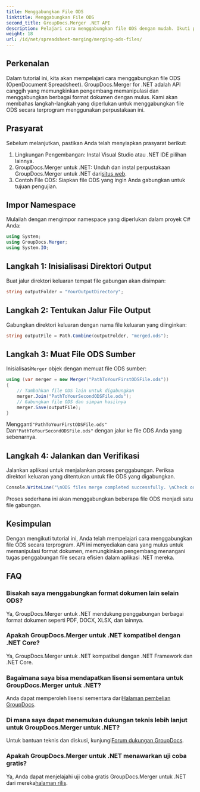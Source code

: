```yaml
---
title: Menggabungkan File ODS
linktitle: Menggabungkan File ODS
second_title: GroupDocs.Merger .NET API
description: Pelajari cara menggabungkan file ODS dengan mudah. Ikuti panduan langkah demi langkah kami untuk manipulasi dokumen yang lancar.
weight: 18
url: /id/net/spreadsheet-merging/merging-ods-files/
---
```

## Perkenalan
Dalam tutorial ini, kita akan mempelajari cara menggabungkan file ODS (OpenDocument Spreadsheet). GroupDocs.Merger for .NET adalah API canggih yang memungkinkan pengembang memanipulasi dan menggabungkan berbagai format dokumen dengan mulus. Kami akan membahas langkah-langkah yang diperlukan untuk menggabungkan file ODS secara terprogram menggunakan perpustakaan ini.
## Prasyarat
Sebelum melanjutkan, pastikan Anda telah menyiapkan prasyarat berikut:
1. Lingkungan Pengembangan: Instal Visual Studio atau .NET IDE pilihan lainnya.
2.  GroupDocs.Merger untuk .NET: Unduh dan instal perpustakaan GroupDocs.Merger untuk .NET dari[situs web](https://releases.groupdocs.com/merger/net/).
3. Contoh File ODS: Siapkan file ODS yang ingin Anda gabungkan untuk tujuan pengujian.

## Impor Namespace
Mulailah dengan mengimpor namespace yang diperlukan dalam proyek C# Anda:
```csharp
using System; 
using GroupDocs.Merger;
using System.IO;
```
## Langkah 1: Inisialisasi Direktori Output
Buat jalur direktori keluaran tempat file gabungan akan disimpan:
```csharp
string outputFolder = "YourOutputDirectory";
```
## Langkah 2: Tentukan Jalur File Output
Gabungkan direktori keluaran dengan nama file keluaran yang diinginkan:
```csharp
string outputFile = Path.Combine(outputFolder, "merged.ods");
```
## Langkah 3: Muat File ODS Sumber
 Inisialisasi`Merger` objek dengan memuat file ODS sumber:
```csharp
using (var merger = new Merger("PathToYourFirstODSFile.ods"))
{
    // Tambahkan file ODS lain untuk digabungkan
    merger.Join("PathToYourSecondODSFile.ods");
    // Gabungkan file ODS dan simpan hasilnya
    merger.Save(outputFile);
}
```
 Mengganti`"PathToYourFirstODSFile.ods"` Dan`"PathToYourSecondODSFile.ods"` dengan jalur ke file ODS Anda yang sebenarnya.
## Langkah 4: Jalankan dan Verifikasi
Jalankan aplikasi untuk menjalankan proses penggabungan. Periksa direktori keluaran yang ditentukan untuk file ODS yang digabungkan.
```csharp
Console.WriteLine("\nODS files merge completed successfully. \nCheck output in {0}", outputFolder);
```
Proses sederhana ini akan menggabungkan beberapa file ODS menjadi satu file gabungan.

## Kesimpulan
Dengan mengikuti tutorial ini, Anda telah mempelajari cara menggabungkan file ODS secara terprogram. API ini menyediakan cara yang mulus untuk memanipulasi format dokumen, memungkinkan pengembang menangani tugas penggabungan file secara efisien dalam aplikasi .NET mereka.

## FAQ
### Bisakah saya menggabungkan format dokumen lain selain ODS?
Ya, GroupDocs.Merger untuk .NET mendukung penggabungan berbagai format dokumen seperti PDF, DOCX, XLSX, dan lainnya.
### Apakah GroupDocs.Merger untuk .NET kompatibel dengan .NET Core?
Ya, GroupDocs.Merger untuk .NET kompatibel dengan .NET Framework dan .NET Core.
### Bagaimana saya bisa mendapatkan lisensi sementara untuk GroupDocs.Merger untuk .NET?
 Anda dapat memperoleh lisensi sementara dari[Halaman pembelian GroupDocs](https://purchase.groupdocs.com/temporary-license/).
### Di mana saya dapat menemukan dukungan teknis lebih lanjut untuk GroupDocs.Merger untuk .NET?
 Untuk bantuan teknis dan diskusi, kunjungi[Forum dukungan GroupDocs](https://forum.groupdocs.com/c/merger/32).
### Apakah GroupDocs.Merger untuk .NET menawarkan uji coba gratis?
 Ya, Anda dapat menjelajahi uji coba gratis GroupDocs.Merger untuk .NET dari mereka[halaman rilis](https://releases.groupdocs.com/).